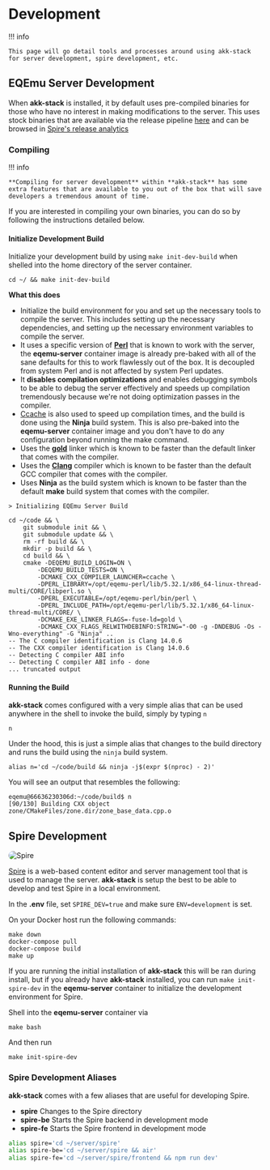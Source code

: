 # Development 

!!! info
    
    This page will go detail tools and processes around using akk-stack for server development, spire development, etc.

## EQEmu Server Development

When **akk-stack** is installed, it by default uses pre-compiled binaries for those who have no interest in making modifications to the server. This uses stock binaries that are available via the release pipeline [here](https://github.com/EQEmu/Server/releases) and can be browsed in [Spire's release analytics](https://spire.akkadius.com/dev/releases)

### Compiling 

!!! info

    **Compiling for server development** within **akk-stack** has some extra features that are available to you out of the box that will save developers a tremendous amount of time.

If you are interested in compiling your own binaries, you can do so by following the instructions detailed below.

#### Initialize Development Build

Initialize your development build by using `make init-dev-build` when shelled into the home directory of the server container.

``` 
cd ~/ && make init-dev-build
```

**What this does**

* Initialize the build environment for you and set up the necessary tools to compile the server. This includes setting up the necessary dependencies, and setting up the necessary environment variables to compile the server.
* It uses a specific version of **[Perl](https://www.perl.org/)** that is known to work with the server, the **eqemu-server** container image is already pre-baked with all of the sane defaults for this to work flawlessly out of the box. It is decoupled from system Perl and is not affected by system Perl updates.
* It **disables compilation optimizations** and enables debugging symbols to be able to debug the server effectively and speeds up compilation tremendously because we're not doing optimization passes in the compiler.
* [Ccache](https://ccache.dev/) is also used to speed up compilation times, and the build is done using the **Ninja** build system. This is also pre-baked into the **eqemu-server** container image and you don't have to do any configuration beyond running the make command.
* Uses the **[gold](https://en.wikipedia.org/wiki/Gold_(linker))** linker which is known to be faster than the default linker that comes with the compiler.
* Uses the **[Clang](https://clang.llvm.org/)** compiler which is known to be faster than the default GCC compiler that comes with the compiler.
* Uses **Ninja** as the build system which is known to be faster than the default **make** build system that comes with the compiler.


```
> Initializing EQEmu Server Build

cd ~/code && \
	git submodule init && \
	git submodule update && \
	rm -rf build && \
	mkdir -p build && \
	cd build && \
	cmake -DEQEMU_BUILD_LOGIN=ON \
		-DEQEMU_BUILD_TESTS=ON \
		-DCMAKE_CXX_COMPILER_LAUNCHER=ccache \
		-DPERL_LIBRARY=/opt/eqemu-perl/lib/5.32.1/x86_64-linux-thread-multi/CORE/libperl.so \
		-DPERL_EXECUTABLE=/opt/eqemu-perl/bin/perl \
		-DPERL_INCLUDE_PATH=/opt/eqemu-perl/lib/5.32.1/x86_64-linux-thread-multi/CORE/ \
		-DCMAKE_EXE_LINKER_FLAGS=-fuse-ld=gold \
		-DCMAKE_CXX_FLAGS_RELWITHDEBINFO:STRING="-O0 -g -DNDEBUG -Os -Wno-everything" -G "Ninja" ..
-- The C compiler identification is Clang 14.0.6
-- The CXX compiler identification is Clang 14.0.6
-- Detecting C compiler ABI info
-- Detecting C compiler ABI info - done
... truncated output
```

#### Running the Build

**akk-stack** comes configured with a very simple alias that can be used anywhere in the shell to invoke the build, simply by typing `n`

```
n
```

Under the hood, this is just a simple alias that changes to the build directory and runs the build using the `ninja` build system.

``` 
alias n='cd ~/code/build && ninja -j$(expr $(nproc) - 2)'
```

You will see an output that resembles the following:

```
eqemu@66636230306d:~/code/build$ n
[90/130] Building CXX object zone/CMakeFiles/zone.dir/zone_base_data.cpp.o
```

## Spire Development

<img
    style="border-radius: 10px; max-width: 100%; max-height: 140px"
    src="https://user-images.githubusercontent.com/3319450/192067289-4cf2fe7f-25ab-47be-ae36-d7be8398ddfa.png" alt="Spire">

[Spire](https://github.com/akkadius/spire) is a web-based content editor and server management tool that is used to manage the server. **akk-stack** is setup the best to be able to develop and test Spire in a local environment.

In the **.env** file, set `SPIRE_DEV=true` and make sure `ENV=development` is set. 

On your Docker host run the following commands:

```
make down
docker-compose pull
docker-compose build
make up
```

If you are running the initial installation of **akk-stack** this will be ran during install, but if you already have **akk-stack** installed, you can run `make init-spire-dev` in the **eqemu-server** container to initialize the development environment for Spire.

Shell into the **eqemu-server** container via 

```
make bash
```

And then run

```
make init-spire-dev
```

### Spire Development Aliases

**akk-stack** comes with a few aliases that are useful for developing Spire. 

* **spire** Changes to the Spire directory
* **spire-be** Starts the Spire backend in development mode
* **spire-fe** Starts the Spire frontend in development mode

```bash
alias spire='cd ~/server/spire'
alias spire-be='cd ~/server/spire && air'
alias spire-fe='cd ~/server/spire/frontend && npm run dev'
```
